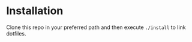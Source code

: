 # Installation
Clone this repo in your preferred path and then execute `./install` to link dotfiles.
